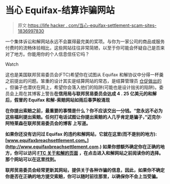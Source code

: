 # 当心 Equifax-结算诈骗网站

> 原文:[https://life hacker . com/当心-equifax-settlement-scam-sites-1836997830](https://lifehacker.com/beware-of-equifax-settlement-scam-sites-1836997830)

一个集体诉讼和解网站永远不会赢得最完美的奖项。与你为一家公司的商品或服务付费时的流畅体验相比，这些网站往往非常简陋，以至于你可能会怀疑自己是否来对了地方。你能用你的个人信息信任它吗？

Watch

这也是美国联邦贸易委员会(FTC)希望你在试图从 Equifax 和解协议中分得一杯羹之前提出的问题。笨重的设计其实是结算网站的常态，是结算管理员 [仓促做出的](https://www.classaction.org/blog/class-action-faq-why-do-settlement-websites-look-so-shady) 。但骗子也潜伏在网上，希望你会落入他们的陷阱(可能也是设计拙劣的陷阱)。委员会上周在其博客上警告**在信用局与联邦贸易委员会达成 4 . 25 亿美元的和解 后，假冒的 Equifax 和解-索赔网站如雨后春笋般涌现**

**在你提出索赔之前，最重要的事情是什么？你不应该交出一分钱。“您永远不必为这些福利提出索赔。任何打电话试图让你提出索赔的人几乎肯定是骗子，”迈克尔·阿特莱森在联邦贸易委员会的博客 上写道。**

**如果你还没有访问过 Equifax 的违约和解网站，它就在这里(而不是别的地方):[www.equifaxbreachsettlement.com。](http://www.equifaxbreachsettlement.com.) 如果你想额外确定你在正确的地方，你可以访问 [FTC 关于和解的页面](https://www.ftc.gov/enforcement/cases-proceedings/refunds/equifax-data-breach-settlement) ，在点击进入和解网站之前阅读你的选择。那个网站可以在这里找到。**

**联邦贸易委员会经常更新其网站，提供关于各种诈骗的信息，因此，如果你不确定你是否在正确的地方提交索赔，你可以随时前往那里，以确保你不会上当受骗。**